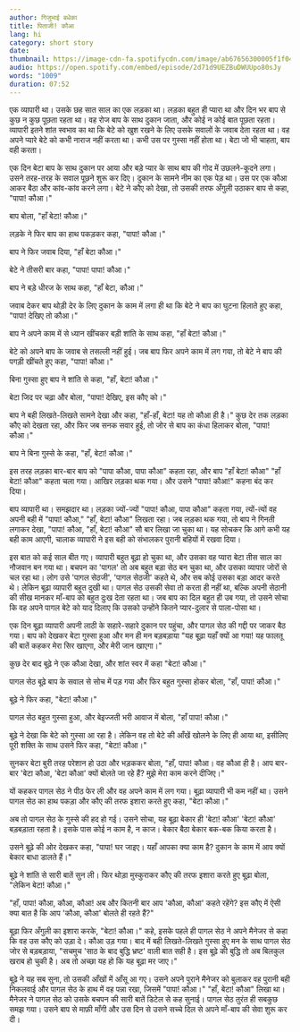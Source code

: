 ```yaml
---
author: गिजुभाई बधेका
title: पिताजी! कौआ
lang: hi
category: short story
date: 
thumbnail: https://image-cdn-fa.spotifycdn.com/image/ab67656300005f1f0402a88aa3d16e1ee36f1fd7
audio: https://open.spotify.com/embed/episode/2d71d9UEZBuDWUUpo80sJy
words: "1009"
duration: 07:52
---
```


एक व्यापारी था। उसके छह सात साल का एक लड़का था। लड़का बहुत ही प्यारा था और दिन भर बाप से कुछ न कुछ पूछता रहता था। वह रोज बाप के साथ दुकान जाता, और कोई न कोई बात पूछता रहता। व्यापारी इतने शांत स्वभाव का था कि बेटे को खुश रखने के लिए उसके सवालों के जवाब देता रहता था। वह अपने प्यारे बेटे को कभी नाराज नहीं करता था। कभी उस पर गुस्सा नहीं होता था। बेटा जो भी चाहता, बाप वही करता।

एक दिन बेटा बाप के साथ दुकान पर आया और बड़े प्यार के साथ बाप की गोद में उछलने-कूदने लगा। उसने तरह-तरह के सवाल पूछने शुरू कर दिए। दुकान के सामने नीम का एक पेड़ था। उस पर एक कौआ आकर बैठा और कांव-कांव करने लगा। बेटे ने कौए को देखा, तो उसकी तरफ अँगुली उठाकर बाप से कहा, "पापा! कौआ।"

बाप बोला, "हाँ बेटा! कौआ।"

लड़के ने फिर बाप का हाथ पकड़कर कहा, "पापा! कौआ।"

बाप ने फिर जवाब दिया, "हाँ बेटा कौआ।"

बेटे ने तीसरी बार कहा, "पापा! पापा! कौआ।"

बाप ने बड़े धीरज के साथ कहा, "हाँ बेटा, कौआ।"

जवाब देकर बाप थोड़ी देर के लिए दुकान के काम में लगा ही था कि बेटे ने बाप का घुटना हिलाते हुए कहा, "पापा! देखिए तो कौआ।"

बाप ने अपने काम में से ध्यान खींचकर बड़ी शांति के साथ कहा, "हाँ बेटा! कौआ।"

बेटे को अपने बाप के जवाब से तसल्ली नहीं हुई। जब बाप फिर अपने काम में लग गया, तो बेटे ने बाप की पगड़ी खींचते हुए कहा, "पापा! कौआ।"

बिना गुस्सा हुए बाप ने शांति से कहा, "हाँ, बेटा! कौआ।"

बेटा जिद पर चढ़ा और बोला, "पापा! देखिए, इस कौए को।"

बाप ने बही लिखते-लिखते सामने देखा और कहा, "हाँ-हाँ, बेटा! यह तो कौआ ही है।" कुछ देर तक लड़का कौए को देखता रहा, और फिर जब सनक सवार हुई, तो जोर से बाप का कंधा हिलाकर बोला, "पापा! कौआ।"

बाप ने बिना गुस्से के कहा, "हाँ, बेटा! कौआ।"

इस तरह लड़का बार-बार बाप को "पापा कौआ, पापा कौआ" कहता रहा, और बाप "हाँ बेटा! कौआ" "हाँ बेटा! कौआ" कहता चला गया। आखिर लड़का थक गया। और उसने "पापा! कौआ!" कहना बंद कर दिया।

बाप व्यापारी था। समझदार था। लड़का ज्यों-ज्यों "पापा! कौआ, पापा कौआ" कहता गया, त्यों-त्यों वह अपनी बही में "पापा! कौआ," "हाँ, बेटा! कौआ" लिखता रहा। जब लड़का थक गया, तो बाप ने गिनती लगाकर देखा, "पापा! कौआ, "हाँ, बेटा! कौआ" सौ बार लिखा जा चुका था। यह सोचकर कि आगे कभी यह बही काम आएगी, चालाक व्यापारी ने इस बही को संभालकर पुरानी बहियों में रखवा दिया।

इस बात को कई साल बीत गए। व्यापारी बहुत बूढ़ा हो चुका था, और उसका वह प्यारा बेटा तीस साल का नौजवान बन गया था। बचपन का 'पागल' तो अब बहुत बड़ा सेठ बन चुका था, और उसका व्यापार जोरों से चल रहा था। लोग उसे 'पागल सेठजी', 'पागल सेठजी' कहते थे, और सब कोई उसका बड़ा आदर करते थे। लेकिन बूढ़ा व्यापारी बहुत दुखी था। पागल सेठ उसकी सेवा तो करता ही नहीं था, बल्कि अपनी सेठानी की सीख मानकर माँ-बाप को बहुत दुःख देता रहता था। जब बाप का दिल बहुत ही उब गया, तो उसने सोचा कि वह अपने पागल बेटे को याद दिलाए कि उसको उन्होंने कितने प्यार-दुलार से पाला-पोसा था।

एक दिन बूढ़ा व्यापारी अपनी लाठी के सहारे-सहारे दुकान पर पहुंचा, और पागल सेठ की गद्दी पर जाकर बैठ गया। बाप को देखकर बेटा गुस्सा हुआ और मन ही मन बड़बड़ाया "यह बूढ़ा यहाँ क्यों आ गया! यह फालतू की बातें कहकर मेरा सिर खाएगा, और मेरी जान खाएगा।"

कुछ देर बाद बूढ़े ने एक कौआ देखा, और शांत स्वर में कहा "बेटा! कौआ।"

पागल सेठ बूढ़े बाप के सवाल से सोच में पड़ गया और फिर बहुत गुस्सा होकर बोला, "हाँ, पापा! कौआ।"

बूढ़े ने फिर कहा, "बेटा! कौआ।"

पागल सेठ बहुत गुस्सा हुआ, और बेइज्जती भरी आवाज में बोला, "हाँ पापा! कौआ।"

बूढ़े ने देखा कि बेटे को गुस्सा आ रहा है। लेकिन वह तो बेटे की आँखें खोलने के लिए ही आया था, इसीलिए पूरी शक्ति के साथ उसने फिर कहा, "बेटा! कौआ।"

सुनकर बेटा बुरी तरह परेशान हो उठा और भड़ककर बोला, "हाँ, पापा! कौआ। वह कौआ ही है। आप बार-बार 'बेटा कौआ, 'बेटा कौआ' क्यों बोलते जा रहे हैं? मुझे मेरा काम करने दीजिए।"

यों कहकर पागल सेठ ने पीठ फेर ली और वह अपने काम में लग गया। बूढ़ा व्यापारी भी कम नहीं था। उसने पागल सेठ का हाथ पकड़ा और कौए की तरफ इशारा करते हुए कहा, "बेटा कौआ।"

अब तो पागल सेठ के गुस्से की हद हो गई। उसने सोचा, यह बूढ़ा बेकार ही 'बेटा! कौआ' 'बेटा! कौआ' बड़बड़ाता रहता है। इसके पास कोई न काम है, न काज। बेकार बैठा बेकार बक-बक किया करता है।

उसने बूढ़े की ओर देखकर कहा, "पापा! घर जाइए। यहाँ आपका क्या काम है? दुकान के काम में आप क्यों बेकार बाधा डालते हैं।"

बूढ़े ने शांति से सारी बातें सुन ली। फिर थोड़ा मुस्कुराकर कौए की तरफ इशारा करते हुए बूढ़ा बोला, "लेकिन बेटा! कौआ।"

"हाँ, पापा! कौआ, कौआ, कौआ! अब और कितनी बार आप 'कौआ, कौआ' कहते रहेंगे? इस कौए में ऐसी क्या बात है कि आप 'कौआ, कौआ' बोलते ही रहते हैं?"

बूढ़ा फिर अँगुली का इशारा करके, "बेटा! कौआ।" कहे, इसके पहले ही पागल सेठ ने अपने मैनेजर से कहा कि वह उस कौए को उड़ा दे। कौआ उड़ गया। बाद में बही लिखते-लिखते गुस्सा हुए मन के साथ पागल सेठ जोर से बड़बड़ाया, "सचमुच 'साठ के बाद बुद्धि भ्रष्ट' वाली बात सही है। इस बूढ़े की बुद्धि तो अब बिलकुल खराब हो चुकी है। अब तो अच्छा यह हो कि यह बूढ़ा मर जाए।"

बूढ़े ने यह सब सुना, तो उसकी आँखों में आँसू आ गए। उसने अपने पुराने मैनेजर को बुलाकर वह पुरानी बही निकलवाई और पागल सेठ के हाथ में वह पन्ना रखा, जिसमें "पापा! कौआ।" "हाँ, बेटा! कौआ" लिखा था। मैनेजर ने पागल सेठ को उसके बचपन की सारी बातें डिटेल से कह सुनाई। पागल सेठ तुरंत ही सबकुछ समझ गया। उसने बाप से माफ़ी माँगी और उस दिन से उसने सच्चे दिल से अपने माँ-बाप की सेवा शुरू कर दी।